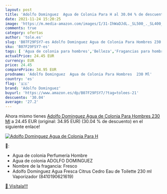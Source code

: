 ```yaml
---
layout: post
title: 'Adolfo Dominguez  Agua de Colonia Para H al 30.04 % de descuento'
date: 2021-11-24 15:20:25
image: 'https://m.media-amazon.com/images/I/31-IhWaDJdL._SL500_._SL400_.jpg'
comments: true
category: ofertas
author: 'tole.es'
slug: 'B07F29FSY7-es Adolfo Dominguez Agua de Colonia Para Hombres 230 Ml'
sku: 'B07F29FSY7-es'
tags: [ 'Agua de colonia para hombres','Belleza','Fragancias para hombres','Perfumes y fragancias','adolfo dominguez','agua','colonia','de', ]
actualPrice: 24.45 EUR
currency: EUR
price: 24.45
comparePrice: 34.95 EUR
prodname: 'Adolfo Dominguez  Agua de Colonia Para Hombres  230 Ml'
country: 'es'
flag: '🇪🇸'
brand: 'Adolfo Dominguez'
buyurl: 'https://www.amazon.es/dp/B07F29FSY7/?tag=tolees-21'
descuento: '30.04'
average: '27.2'
---
```


Ahora mismo tienes [Adolfo Dominguez  Agua de Colonia Para Hombres  230 Ml](https://www.amazon.es/dp/B07F29FSY7/?tag=tolees-21) a 24.45 EUR (original: 34.95 EUR) (30.04 %  de descuento) en el siguiente enlace!

[![Adolfo Dominguez  Agua de Colonia Para H](https://m.media-amazon.com/images/I/31-IhWaDJdL._SL500_._SL400_.jpg)](https://www.amazon.es/dp/B07F29FSY7/?tag=tolees-21)

🔎:

- Agua de colonia Perfumería Hombre
- Agua de colonia ADOLFO DOMINGUEZ
- Nombre de la fragancia: Fresco
- Adolfo Dominguez Agua Fresca Citrus Cedro Eau de Toilette 230 ml Vaporizador (8410190621619)

[🛒 Visítala!!!](https://www.amazon.es/dp/B07F29FSY7/?tag=tolees-21)
